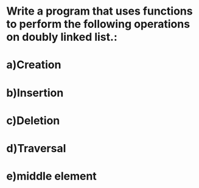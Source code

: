 
# Write a program that uses functions to perform the following operations on doubly linked list.:
# a)Creation
# b)Insertion
# c)Deletion
# d)Traversal
# e)middle element
